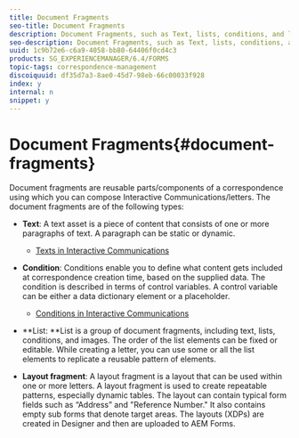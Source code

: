 ```yaml
---
title: Document Fragments
seo-title: Document Fragments
description: Document Fragments, such as Text, lists, conditions, and layout fragments, in Correspondence Management let you form the static, dynamic, and repeatable components of customer correspondence.
seo-description: Document Fragments, such as Text, lists, conditions, and layout fragments, in Correspondence Management let you form the static, dynamic, and repeatable components of customer correspondence.
uuid: 1c9b72e6-c6a9-4058-bb80-64406f0cd4c3
products: SG_EXPERIENCEMANAGER/6.4/FORMS
topic-tags: correspondence-management
discoiquuid: df35d7a3-8ae0-45d7-98eb-66c00033f928
index: y
internal: n
snippet: y
---
```


# Document Fragments{#document-fragments}

Document fragments are reusable parts/components of a correspondence using which you can compose Interactive Communications/letters. The document fragments are of the following types:

* **Text**: A text asset is a piece of content that consists of one or more paragraphs of text. A paragraph can be static or dynamic.

    * [Texts in Interactive Communications](../../forms/using/texts-interactive-communications.md)

* **Condition**: Conditions enable you to define what content gets included at correspondence creation time, based on the supplied data. The condition is described in terms of control variables. A control variable can be either a data dictionary element or a placeholder.

    * [Conditions in Interactive Communications](../../forms/using/conditions-interactive-communications.md)

* **List: **List is a group of document fragments, including text, lists, conditions, and images. The order of the list elements can be fixed or editable. While creating a letter, you can use some or all the list elements to replicate a reusable pattern of elements.
* **Layout fragment**: A layout fragment is a layout that can be used within one or more letters. A layout fragment is used to create repeatable patterns, especially dynamic tables. The layout can contain typical form fields such as “Address” and "Reference Number." It also contains empty sub forms that denote target areas. The layouts (XDPs) are created in Designer and then are uploaded to AEM Forms.

<!--
<related-links>
<a href="../../forms/using/create-correspondence.md">Create correspondence</a>
<a href="../../forms/using/manage-agent-signature-images.md">Manage agent signature images</a>
<a href="../../forms/using/layout-design-details.md">Layout design details</a>
<a href="../../forms/using/expression-builder.md">Expression builder</a>
<a href="../../forms/using/cm-configuration-properties.md">Correspondence Management configuration properties</a>
<a href="../../forms/using/submit-letter-topostprocess.md">Post processing of letters</a>
<a href="../../forms/using/add-custom-action-asset-listing-view.md">Add custom action to Asset Listing view</a>
<a href="../../forms/using/add-custom-properties-cm-assets.md">Add custom properties to Correspondence Management assets</a>
<a href="../../forms/using/add-action-button-in-create-correspondence-ui.md">Add custom action/button in Create Correspondence UI</a>
<a href="../../forms/using/customize-create-correspondence-ui.md">Customize Create Correspondence UI logo</a>
</related-links>
-->

